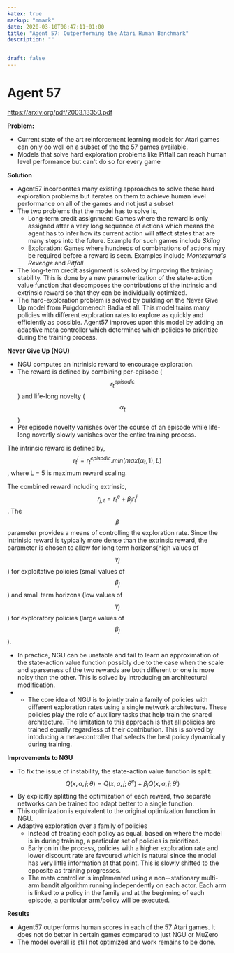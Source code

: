 ```yaml
---
katex: true
markup: "mmark"
date: 2020-03-10T08:47:11+01:00
title: "Agent 57: Outperforming the Atari Human Benchmark"
description: "" 


draft: false
---
```


# Agent 57

https://arxiv.org/pdf/2003.13350.pdf

**Problem:**

* Current state of the art reinforcement learning models for Atari games can only do well on a subset of the the 57 games available.
* Models that solve hard exploration problems like Pitfall can reach human level performance but can't do so for every game

**Solution**

* Agent57 incorporates many existing approaches to solve these hard exploration problems but iterates on them to achieve human level performance on all of the games and not just a subset
* The two problems that the model has to solve is,
  *  Long-term credit assignment: Games where the reward is only assigned after a very long sequence of actions which means the agent has to infer how its current action will affect states that are many steps into the future. Example for such games include *Skiing*
  *  Exploration: Games where hundreds of combinations of actions may be required before a reward is seen. Examples include *Montezuma's Revenge* and *Pitfall*
*  The long-term credit assignment is solved by improving the training stability. This is done by a new parameterization of the state-action value function that decomposes the contributions of the intrinsic and extrinsic reward so that they can be individually optimized.
*  The hard-exploration problem is solved by building on the Never Give Up model from Puigdomenech Badia et all. This model trains many policies with different exploration rates to explore as quickly and efficiently as possible. Agent57 improves upon this model by adding an adaptive meta controller which determines which policies to prioritize during the training process.

**Never Give Up (NGU)**

* NGU computes an intrinisic reward to encourage exploration.
* The reward is defined by combining per-episode ($$r_t^{episodic}$$) and life-long novelty ($$\alpha_t$$)
* Per episode novelty vanishes over the course of an episode while life-long novertly slowly vanishes over the entire training process.


The intrinsic reward is defined by,
$$r_t^i=r_t^{episodic}.min(max(\alpha_t,1),L)$$, where L = 5 is maximum reward scaling.

The combined reward including extrinsic,
$$r_{j,t}=r_t^e+\beta_jr^i_t$$. 
The $$\beta$$ parameter provides a means of controlling the exploration rate. Since the intrinisic reward is typically more dense than the extrinsic reward, the parameter is chosen to allow for long term horizons(high values of $$\gamma_j$$) for exploitative policies (small values of $$\beta_j$$) and small term horizons (low values of $$\gamma_j$$) for exploratory policies (large values of $$\beta_j$$).
* In practice, NGU can be unstable and fail to learn an approximation of the state-action value function possibly due to the case when the scale and sparseness of the two rewards are both different or one is more noisy than the other. This is solved by introducing an architectural modification.
* * The core idea of NGU is to jointly train a family of policies with different exploration rates using a single network architecture. These policies play the role of auxiliary tasks that help train the shared architecture. The limitation to this approach is that all policies are trained equally regardless of their contribution. This is solved by intoducing a meta-controller that selects the best policy dynamically during training.

**Improvements to NGU**

* To fix the issue of instability, the state-action value function is split:
$$Q(x,a,j;\theta)=Q(x,a,j;\theta^e) + \beta_jQ(x,a,j;\theta^i) $$
* By explicitly splitting the optimization of each reward, two separate networks can be trained too adapt better to a single function.
* This optimization is equivalent to the original optimization function in NGU.
* Adaptive exploration over a family of policies
  * Instead of treating each policy as equal, based on where the model is in during training, a particular set of policies is prioritized.
  * Early on in the process, policies with a higher exploration rate and lower discount rate are favoured which is natural since the model has very little information at that point. This is slowly shifted to the opposite as training progresses.
  * The meta controller is implemented using a non--stationary multi-arm bandit algorithm running independently on each actor. Each arm is linked to a policy in the family and at the beginning of each episode, a particular arm/policy will be executed.

**Results**

* Agent57 outperforms human scores in each of the 57 Atari games. It does not do better in certain games compared to just NGU or MuZero
* The model overall is still not optimized and work remains to be done.


